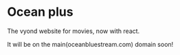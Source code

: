 # Ocean plus
The vyond website for movies, now with react.

It will be on the main(oceanbluestream.com) domain soon!